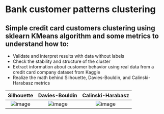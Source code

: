 # Bank customer patterns clustering

## Simple credit card customers clustering using sklearn KMeans algorithm and some metrics to understand how to:
- Validate and interpret results with data without labels
- Check the stability and structure of the cluster
- Extract information about customer behavior using real data from a credit card company dataset from Kaggle
- Realize the math behind Silhouette, Davies-Bouldin, and Calinski-Harabasz metrics

Silhouette                 |  Davies-Bouldin            |  Calinski-Harabasz
:-------------------------:|:-------------------------: |:-------------------------:
![image](https://user-images.githubusercontent.com/89262324/229256380-d244d67c-fab3-4d25-9a80-f5906e1ed617.png) |![image](https://user-images.githubusercontent.com/89262324/229256335-6ee3e162-36c6-40b2-87dc-38e1440d5bab.png)| ![image](https://user-images.githubusercontent.com/89262324/229255897-868b1ea7-7055-40e7-bbc8-2ff1156d6432.png)


